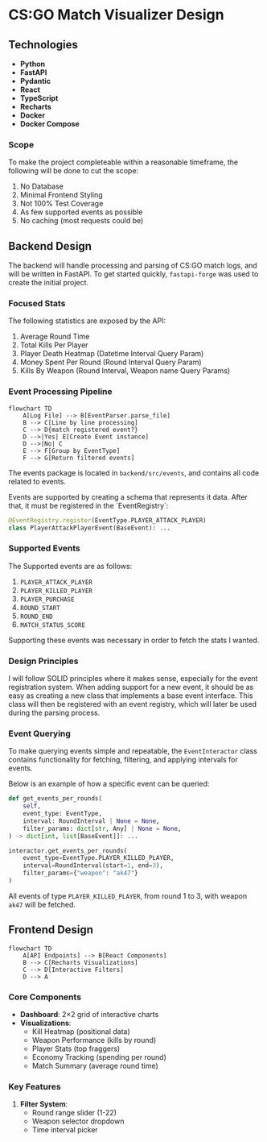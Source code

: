 # CS:GO Match Visualizer Design

## Technologies

* **Python**
* **FastAPI**
* **Pydantic**
* **React**
* **TypeScript**
* **Recharts**
* **Docker**
* **Docker Compose**

### Scope

To make the project completeable within a reasonable timeframe, the following will be done to cut the scope:
1. No Database
2. Minimal Frontend Styling
3. Not 100% Test Coverage
4. As few supported events as possible
5. No caching (most requests could be)

## Backend Design

The backend will handle processing and parsing of CS:GO match logs, and will be written in FastAPI.
To get started quickly, `fastapi-forge` was used to create the initial project.

### Focused Stats

The following statistics are exposed by the API:
1. Average Round Time
2. Total Kills Per Player
3. Player Death Heatmap (Datetime Interval Query Param)
4. Money Spent Per Round (Round Interval Query Param)
5. Kills By Weapon (Round Interval, Weapon name Query Params)

### Event Processing Pipeline
```mermaid
flowchart TD
    A[Log File] --> B[EventParser.parse_file]
    B --> C[Line by line processing]
    C --> D{match registered event?}
    D -->|Yes| E[Create Event instance]
    D -->|No| C
    E --> F[Group by EventType]
    F --> G[Return filtered events]
```

The events package is located in `backend/src/events`, and contains all code related to events. 

Events are supported by creating a schema that represents it data.
After that, it must be registered in the ´EventRegistry`:

```python
@EventRegistry.register(EventType.PLAYER_ATTACK_PLAYER)
class PlayerAttackPlayerEvent(BaseEvent): ...
```
### Supported Events

The Supported events are as follows: 
1. `PLAYER_ATTACK_PLAYER`
2. `PLAYER_KILLED_PLAYER`
3. `PLAYER_PURCHASE`
4. `ROUND_START`
5. `ROUND_END`
6. `MATCH_STATUS_SCORE`

Supporting these events was necessary in order to fetch the stats I wanted.


### Design Principles

I will follow SOLID principles where it makes sense, especially for the event registration system. When adding support for a new event, it should be as easy as creating a new class that implements a base event interface. This class will then be registered with an event registry, which will later be used during the parsing process.


### Event Querying

To make querying events simple and repeatable, the `EventInteractor` class contains functionality for fetching, filtering, and applying intervals for events.

Below is an example of how a specific event can be queried:

```python
def get_events_per_rounds(
    self,
    event_type: EventType,
    interval: RoundInterval | None = None,
    filter_params: dict[str, Any] | None = None,
) -> dict[int, list[BaseEvent]]: ...
```

```python
interactor.get_events_per_rounds(
    event_type=EventType.PLAYER_KILLED_PLAYER,
    interval=RoundInterval(start=1, end=3),
    filter_params={"weapon": "ak47"}
)
``` 

All events of type `PLAYER_KILLED_PLAYER`, from round 1 to 3, with weapon `ak47` will be fetched.


## Frontend Design

```mermaid
flowchart TD
    A[API Endpoints] --> B[React Components]
    B --> C[Recharts Visualizations]
    C --> D[Interactive Filters]
    D --> A
```

### Core Components
- **Dashboard**: 2×2 grid of interactive charts
- **Visualizations**:
  - Kill Heatmap (positional data)
  - Weapon Performance (kills by round)
  - Player Stats (top fraggers) 
  - Economy Tracking (spending per round)
  - Match Summary (average round time)

### Key Features
1. **Filter System**:
   - Round range slider (1-22)
   - Weapon selector dropdown
   - Time interval picker
